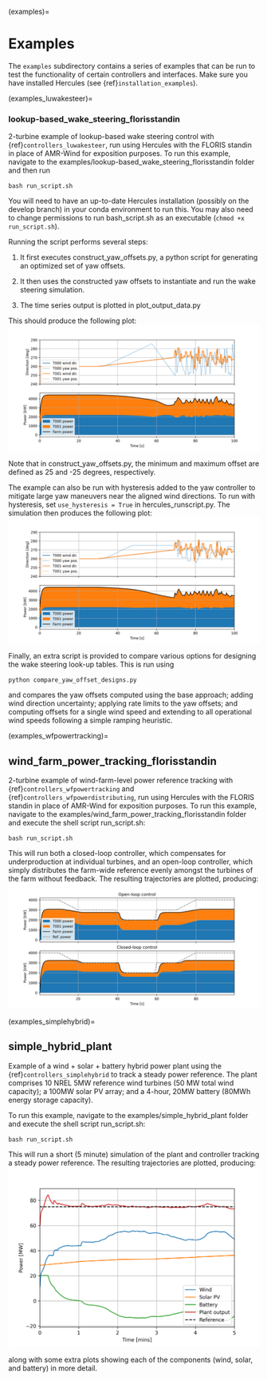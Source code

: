 (examples)=
# Examples

The `examples` subdirectory contains a series of examples that can be run to test the functionality
of certain controllers and interfaces. Make sure you have installed Hercules
(see {ref}`installation_examples`).

(examples_luwakesteer)=
### lookup-based_wake_steering_florisstandin
2-turbine example of lookup-based wake steering control with
{ref}`controllers_luwakesteer`,
run using Hercules with the FLORIS standin
in place of AMR-Wind for exposition purposes. To run this example, navigate to the 
examples/lookup-based_wake_steering_florisstandin folder and then run
```
bash run_script.sh
```
You will need to have an up-to-date Hercules installation (possibly on the develop branch) in your
conda environment to run this. You may also need to change permissions to run bash_script.sh as
an executable (`chmod +x run_script.sh`).

Running the script performs several steps:

1. It first executes construct_yaw_offsets.py, a python script for generating an
optimized set of yaw offsets.

2. It then uses the constructed yaw offsets to instantiate and run the wake 
steering simulation.

3. The time series output is plotted in plot_output_data.py

This should produce the following plot:
![Results of lookup-based_wake_steering_florisstandin example](
    graphics/lookup-table-example-plot.png
)

Note that in construct_yaw_offsets.py, the minimum and maximum offset are defined
as 25 and -25 degrees, respectively. 

The example can also be run with hysteresis added to the yaw controller to mitigate large yaw
maneuvers near the aligned wind directions. To run with hysteresis, set `use_hysteresis = True` in
hercules_runscript.py. The simulation then produces the following plot:
![Results of lookup-based_wake_steering_florisstandin example](
    graphics/lookup-table-example-plot_hysteresis.png
)

Finally, an extra script is provided to compare various options for designing the wake steering 
look-up tables. This is run using
```
python compare_yaw_offset_designs.py
```
and compares the yaw offsets computed using the base approach; adding wind direction uncertainty;
applying rate limits to the yaw offsets; and computing offsets for a single wind speed and extending
to all operational wind speeds following a simple ramping heuristic.

(examples_wfpowertracking)=
## wind_farm_power_tracking_florisstandin
2-turbine example of wind-farm-level power reference tracking with 
{ref}`controllers_wfpowertracking` and {ref}`controllers_wfpowerdistributing`, 
run using Hercules with the FLORIS 
standin in place of AMR-Wind for exposition purposes. To run this example, navigate to the 
examples/wind_farm_power_tracking_florisstandin folder and execute the shell script run_script.sh:
```
bash run_script.sh
```

This will run both a closed-loop controller, which compensates for underproduction at individual 
turbines, and an open-loop controller, which simply distributes the farm-wide reference evenly
amongst the turbines of the farm without feedback. The resulting trajectories are plotted, 
producing:
![Results of wind_farm_power_tracking_florisstandin example](
    graphics/wf-power-tracking-plot.png
)

(examples_simplehybrid)=
## simple_hybrid_plant
Example of a wind + solar + battery hybrid power plant using the 
{ref}`controllers_simplehybrid` to
track a steady power reference. The plant comprises 10 NREL 5MW reference wind turbines
(50 MW total wind capacity); a 100MW solar PV array; and a 4-hour, 20MW battery (80MWh energy
storage capacity).

To run this example, navigate to the examples/simple_hybrid_plant folder and execute the shell
script run_script.sh:
```
bash run_script.sh
```

This will run a short (5 minute) simulation of the plant and controller tracking a steady power
reference. The resulting trajectories are plotted, producing:
![Results of wind_farm_power_tracking_florisstandin example](
    graphics/simple-hybrid-example-plot.png
)

along with some extra plots showing each of the components (wind, solar, and battery) in more
detail.
